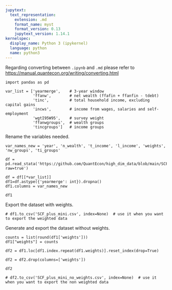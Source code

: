 ```yaml
---
jupytext:
  text_representation:
    extension: .md
    format_name: myst
    format_version: 0.13
    jupytext_version: 1.14.1
kernelspec:
  display_name: Python 3 (ipykernel)
  language: python
  name: python3
---
```


Regarding converting between ``.ipynb`` and ``.md`` please refer to https://manual.quantecon.org/writing/converting.html

```{code-cell} ipython3
import pandas as pd
```

```{code-cell} ipython3
var_list = ['yearmerge',    # 3-year window
            'ffanw',        # net wealth (ffafin + ffanfin - tdebt)
            'tinc',         # total household income, excluding capital gains
            'incws',        # income from wages, salaries and self-employment
            'wgtI95W95',    # survey weight 
            'ffanwgroups',  # wealth groups
            'tincgroups']   # income groups
```

Rename the variables needed.

```{code-cell} ipython3
var_names_new = 'year', 'n_wealth', 't_income', 'l_income', 'weights', 'nw_groups', 'ti_groups'
```

```{code-cell} ipython3
df = pd.read_stata('https://github.com/QuantEcon/high_dim_data/blob/main/SCF_plus/SCF_plus.dta?raw=true')
```

```{code-cell} ipython3
df = df[[*var_list]]
df1=df.astype({'yearmerge': int}).dropna()
df1.columns = var_names_new
```

```{code-cell} ipython3
df1
```

Export the dataset with weights.

```{code-cell} ipython3
# df1.to_csv('SCF_plus_mini.csv', index=None)  # use it when you want to export the weighted data
```

Generate and export the dataset without weights.

```{code-cell} ipython3
counts = list(round(df1['weights'])) 
df1["weights"] = counts
```

```{code-cell} ipython3
df2 = df1.loc[df1.index.repeat(df1.weights)].reset_index(drop=True)
```

```{code-cell} ipython3
df2 = df2.drop(columns=['weights'])
```

```{code-cell} ipython3
df2
```

```{code-cell} ipython3
# df2.to_csv('SCF_plus_mini_no_weights.csv', index=None)  # use it when you want to export the non weighted data
```

```{code-cell} ipython3

```
